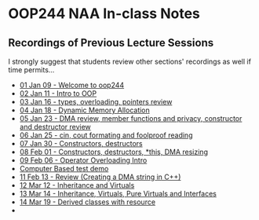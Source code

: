# OOP244 NAA In-class Notes
## Recordings of Previous Lecture Sessions
I strongly suggest that students review other sections' recordings as well if time permits...

- [01 Jan 09 - Welcome to oop244](https://youtu.be/yq4OvKYbMGA?si=utBjbRPoFVY5o5QP)
- [02 Jan 11 - Intro to OOP](https://youtu.be/G7zuva3_-KQ?si=ZZ1-IYgkMWSHdTOq)
- [03 Jan 16 - types, overloading, pointers review](https://youtu.be/7Cy97GrpEMM)
- [04 Jan 18 - Dynamic Memory Allocation](https://youtu.be/FbnHOtVAgg0)
- [05 Jan 23 - DMA review, member functions and privacy, constructor and destructor review](https://youtu.be/_3lFeVd26B0)
- [06 Jan 25 - cin, cout formating and foolproof reading](https://youtu.be/TkpeJFPlE8w)
- [07 Jan 30 - Constructors, destructors](https://youtu.be/SuTfI67RcK8)
- [08 Feb 01 - Constructors, destructors, *this, DMA resizing](https://youtu.be/EaL3eJbWm1g)
- [09 Feb 06 - Operator Overloading Intro](https://youtu.be/6V414XhnqgA)
- [Computer Based test demo](https://youtu.be/2d_dZOisN7g)
- [11 Feb 13 - Review (Creating a DMA string in C++)](https://youtu.be/nqE50n5agYc)
- [12 Mar 12 - Inheritance and Virtuals](https://youtu.be/qK614TW3_jM)
- [13 Mar 14 - Inheritance, Virtuals, Pure Virtuals and Interfaces](https://youtu.be/-XxfLofAzOY)
- [14 Mar 19 - Derived classes with resource](https://youtu.be/LLEbP0XZ8X0)
- 
